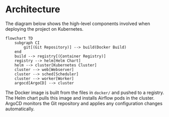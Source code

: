 # Architecture

The diagram below shows the high-level components involved when deploying the project on Kubernetes.

```mermaid
flowchart TD
    subgraph CI
        git[(Git Repository)] --> build(Docker Build)
    end
    build --> registry[(Container Registry)]
    registry --> helm[Helm Chart]
    helm --> cluster[Kubernetes Cluster]
    cluster --> web[Webserver]
    cluster --> sched[Scheduler]
    cluster --> worker[Worker]
    argocd[ArgoCD] --> cluster
```

The Docker image is built from the files in `docker/` and pushed to a registry. The Helm chart pulls this image and installs Airflow pods in the cluster. ArgoCD monitors the Git repository and applies any configuration changes automatically.
